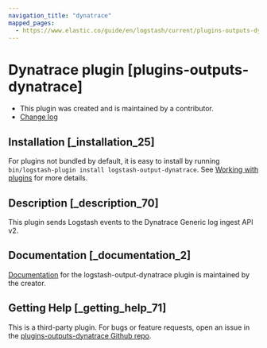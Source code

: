 ```yaml
---
navigation_title: "dynatrace"
mapped_pages:
  - https://www.elastic.co/guide/en/logstash/current/plugins-outputs-dynatrace.html
---
```


# Dynatrace plugin [plugins-outputs-dynatrace]


* This plugin was created and is maintained by a contributor.
* [Change log](https://github.com/dynatrace-oss/logstash-output-dynatrace/blob/master/CHANGELOG.md)

## Installation [_installation_25]

For plugins not bundled by default, it is easy to install by running `bin/logstash-plugin install logstash-output-dynatrace`. See [Working with plugins](logstash://reference/working-with-plugins.md) for more details.


## Description [_description_70]

This plugin sends Logstash events to the Dynatrace Generic log ingest API v2.


## Documentation [_documentation_2]

[ Documentation](https://github.com/dynatrace-oss/logstash-output-dynatrace/blob/main/docs/index.asciidoc) for the logstash-output-dynatrace plugin is maintained by the creator.


## Getting Help [_getting_help_71]

This is a third-party plugin. For bugs or feature requests, open an issue in the [plugins-outputs-dynatrace Github repo](https://github.com/dynatrace-oss/logstash-output-dynatrace).



